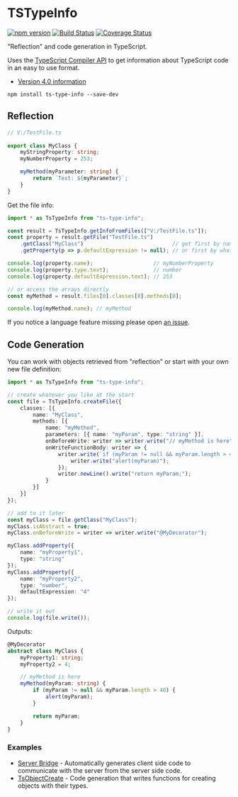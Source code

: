 ﻿TSTypeInfo
==========

[![npm version](https://badge.fury.io/js/ts-type-info.svg)](https://badge.fury.io/js/ts-type-info) [![Build Status](https://travis-ci.org/dsherret/ts-type-info.svg?branch=master)](https://travis-ci.org/dsherret/ts-type-info?branch=master)
[![Coverage Status](https://coveralls.io/repos/dsherret/ts-type-info/badge.svg?branch=master&service=github)](https://coveralls.io/github/dsherret/ts-type-info?branch=master)

"Reflection" and code generation in TypeScript.

Uses the [TypeScript Compiler API](https://github.com/Microsoft/TypeScript/wiki/Using-the-Compiler-API) to get information about TypeScript code in an easy to use format.

* [Version 4.0 information](https://github.com/dsherret/ts-type-info/wiki/What%27s-New)

```
npm install ts-type-info --save-dev
```

## Reflection

```typescript
// V:/TestFile.ts
﻿
export class MyClass {
    myStringProperty: string;
    myNumberProperty = 253;

    myMethod(myParameter: string) {
        return `Test: ${myParameter}`;
    }
}
```

Get the file info:

```typescript
import * as TsTypeInfo from "ts-type-info";

const result = TsTypeInfo.getInfoFromFiles(["V:/TestFile.ts"]);
const property = result.getFile("TestFile.ts")
    .getClass("MyClass")                            // get first by name
    .getProperty(p => p.defaultExpression != null); // or first by what matches

console.log(property.name);                   // myNumberProperty
console.log(property.type.text);              // number
console.log(property.defaultExpression.text); // 253

// or access the arrays directly
const myMethod = result.files[0].classes[0].methods[0];

console.log(myMethod.name); // myMethod
```

If you notice a language feature missing please open [an issue](https://github.com/dsherret/ts-type-info/issues).

## Code Generation

You can work with objects retrieved from "reflection" or start with your own new file definition:

```typescript
import * as TsTypeInfo from "ts-type-info";

// create whatever you like at the start
const file = TsTypeInfo.createFile({
    classes: [{
        name: "MyClass",
        methods: [{
            name: "myMethod",
            parameters: [{ name: "myParam", type: "string" }],
            onBeforeWrite: writer => writer.write("// myMethod is here"),
            onWriteFunctionBody: writer => {
                writer.write(`if (myParam != null && myParam.length > 40)`).block(() => {
                    writer.write("alert(myParam)");
                });
                writer.newLine().write("return myParam;");
            }
        }]
    }]
});

// add to it later
const myClass = file.getClass("MyClass");
myClass.isAbstract = true;
myClass.onBeforeWrite = writer => writer.write("@MyDecorator");

myClass.addProperty({
    name: "myProperty1",
    type: "string"
});
myClass.addProperty({
    name: "myProperty2",
    type: "number",
    defaultExpression: "4"
});

// write it out
console.log(file.write());
```

Outputs:

```typeScript
@MyDecorator
abstract class MyClass {
    myProperty1: string;
    myProperty2 = 4;

    // myMethod is here
    myMethod(myParam: string) {
        if (myParam != null && myParam.length > 40) {
            alert(myParam);
        }

        return myParam;
    }
}
```

### Examples

* [Server Bridge](https://github.com/dsherret/server-bridge) - Automatically generates client side code to communicate with the server from the server side code.
* [TsObjectCreate](https://github.com/dsherret/ts-object-create) - Code generation that writes functions for creating objects with their types.
